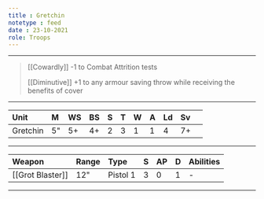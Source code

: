```yaml
---
title : Gretchin
notetype : feed
date : 23-10-2021
role: Troops
---
```


---

> [[Cowardly]] -1 to Combat Attrition tests
>
> [[Diminutive]] +1 to any armour saving throw while receiving the benefits of cover

---

| Unit     | M   | WS  | BS  | S   | T   | W   | A   | Ld  | Sv  |     |
|:-------- |:--- |:--- |:--- |:--- |:--- |:--- |:--- |:--- |:--- | --- |
| Gretchin | 5"  | 5+  | 4+  | 2   | 3   | 1   | 1   | 4   | 7+  |     | 

---

| Weapon       | Range | Type     | S   | AP  | D   | Abilities |
|:------------ |:----- |:-------- |:--- |:--- |:--- |:--------- |
| [[Grot Blaster]] | 12"   | Pistol 1 | 3   | 0   | 1   | -         |

---